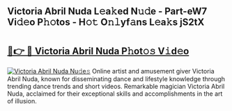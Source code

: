 ## Victoria Abril Nuda L𝚎a𝚔ed N𝚞𝚍e - Part-eW7 Vi𝚍𝚎o P𝚑𝚘tos - H𝚘𝚝 O𝚗𝚕yf𝚊ns L𝚎a𝚔s jS2tX

# <h2><a href="http://kf27wu.oniu.top/?m=Victoria+Abril+Nuda">🔗👉 🔴 Victoria Abril Nuda P𝚑ot𝚘𝚜 V𝚒d𝚎o</a></h2>

[![Victoria Abril Nuda Nu𝚍e𝚜](https://i.imgur.com/0qMVB7G.gif)](http://kf27wu.oniu.top/?m=Victoria+Abril+Nuda)
Online artist and amusement giver Victoria Abril Nuda, known for disseminating dance and lifestyle knowledge through trending dance trends and short videos. Remarkable magician Victoria Abril Nuda, acclaimed for their exceptional skills and accomplishments in the art of illusion.  
